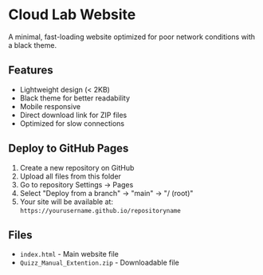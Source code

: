 # Cloud Lab Website

A minimal, fast-loading website optimized for poor network conditions with a black theme.

## Features
- Lightweight design (< 2KB)
- Black theme for better readability
- Mobile responsive
- Direct download link for ZIP files
- Optimized for slow connections

## Deploy to GitHub Pages

1. Create a new repository on GitHub
2. Upload all files from this folder
3. Go to repository Settings → Pages
4. Select "Deploy from a branch" → "main" → "/ (root)"
5. Your site will be available at: `https://yourusername.github.io/repositoryname`

## Files
- `index.html` - Main website file
- `Quizz_Manual_Extention.zip` - Downloadable file